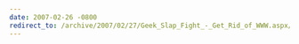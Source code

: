 ```yaml
---
date: 2007-02-26 -0800
redirect_to: /archive/2007/02/27/Geek_Slap_Fight_-_Get_Rid_of_WWW.aspx/
---
```

